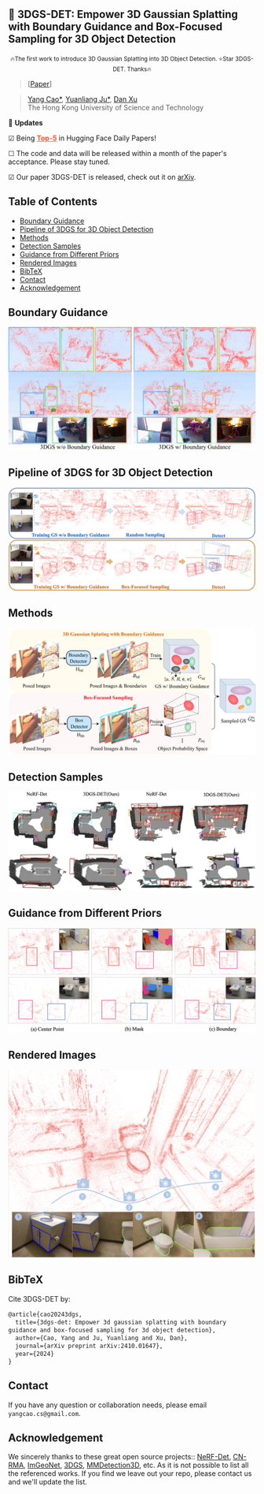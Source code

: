 ## :book: 3DGS-DET: Empower 3D Gaussian Splatting with Boundary Guidance and Box-Focused Sampling for 3D Object Detection
<p align="center">
  <small> 🔥The first work to introduce 3D Gaussian Splatting into 3D
Object Detection. ⭐Star 3DGS-DET. Thanks🔥 </small>
</p>

> [[Paper](https://arxiv.org/abs/2410.01647)] &emsp;  <br>
<!-- > [Yang Cao](https://yangcaoai.github.io/), Yihan Zeng, [Hang Xu](https://xuhangcn.github.io/), [Dan Xu](https://www.danxurgb.net) <br> -->
<!-- > The Hong Kong University of Science and Technology, Huawei Noah's Ark Lab -->
> [Yang Cao*](https://yangcaoai.github.io/), [Yuanliang Ju*](https://x.com/averyjuuu0213), [Dan Xu](https://www.danxurgb.net) <br>
> The Hong Kong University of Science and Technology<br>

:triangular_flag_on_post: **Updates**  

&#9745; Being **<a href="https://huggingface.co/papers?date=2024-10-03" style="color: #FF5733; font-weight: bold;">Top-5</a>** in Hugging Face Daily Papers!

&#9744; The code and data will be released within a month of the paper's acceptance. Please stay tuned.

&#9745; Our paper 3DGS-DET is released, check out it on [arXiv](https://arxiv.org/abs/2410.01647).

## Table of Contents
- [Boundary Guidance](#Boundary-Guidance)
- [Pipeline of 3DGS for 3D Object Detection](#Pipeline-of-3DGS-for-3D-Object-Detection)
- [Methods](#Methods)
- [Detection Samples](#Detection-Samples)
- [Guidance from Different Priors](#Guidance-from-Different-Priors)
- [Rendered Images](#Rendered-Images)
- [BibTeX](#BibTeX)
- [Contact](#Contact)
- [Acknowledgement](#Acknowledgement)
  
## Boundary Guidance
<img src="assets/fig1.png">


## Pipeline of 3DGS for 3D Object Detection
<img src="assets/fig2.png">

## Methods
<img src="assets/fig3.png">

## Detection Samples
<img src="assets/fig4.png">

## Guidance from Different Priors
<img src="assets/fig5.png">

## Rendered Images
<img src="assets/fig6.png">


## BibTeX
Cite 3DGS-DET by:
```
@article{cao20243dgs,
  title={3dgs-det: Empower 3d gaussian splatting with boundary guidance and box-focused sampling for 3d object detection},
  author={Cao, Yang and Ju, Yuanliang and Xu, Dan},
  journal={arXiv preprint arXiv:2410.01647},
  year={2024}
}
```

## Contact

If you have any question or collaboration needs, please email `yangcao.cs@gmail.com`.

## Acknowledgement
We sincerely thanks to these great open source projects:: [NeRF-Det](https://github.com/facebookresearch/NeRF-Det), [CN-RMA](https://github.com/SerCharles/CN-RMA), [ImGeoNet](https://github.com/ttaoREtw/ImGeoNet), [3DGS](https://github.com/graphdeco-inria/gaussian-splatting), [MMDetection3D](https://github.com/open-mmlab/mmdetection3d), etc. As it is not possible to list all the referenced works. If you find we leave out your repo, please contact us and we'll update the list.
